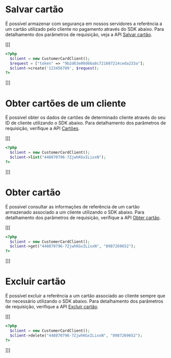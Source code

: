 # Salvar cartão

É possível armazenar com segurança em nossos servidores a referência a um cartão utilizado pelo cliente no pagamento através do SDK abaixo. Para detalhamento dos parâmetros de requisição, veja a API [Salvar cartão](/developers/pt/reference/cards/_customers_customer_id_cards/post).


[[[
```php
<?php
  $client = new CustomerCardClient();
  $request = ["token" => "9b2d63e00d66a8c721607214ceda233a"];
  $client->create('123456789', $request);
?>
```
]]]

# Obter cartões de um cliente

É possível obter os dados de cartões de determinado cliente através do seu ID de cliente utilizando o SDK abaixo. Para detalhamento dos parâmetros de requisição, verifique a API [Cartões](/developers/pt/reference/cards/_customers_customer_id_cards/get).

[[[

```php
<?php
  $client = new CustomerCardClient();
  $client->list("448870796-7ZjwhKGxILixxN");
?>
```
]]]

# Obter cartão

É possível consultar as informações de referência de um cartão armazenado associado a um cliente utilizando o SDK abaixo. Para detalhamento dos parâmetros de requisição, verifique a API [Obter cartão](/developers/pt/reference/cards/_customers_customer_id_cards_id/get).

[[[
```php
<?php
  $client = new CustomerCardClient();
  $client->get("448870796-7ZjwhKGxILixxN", "8987269652");
?>
```
]]]

# Excluir cartão

É possível excluir a referência a um cartão associado ao cliente sempre que for necessário utilizando o SDK abaixo. Para detalhamento dos parâmetros de requisição, verifique a API [Excluir cartão](/developers/pt/reference/cards/_customers_customer_id_cards_id/delete).

[[[
```php
<?php
  $client = new CustomerCardClient();
  $client->delete("448870796-7ZjwhKGxILixxN", "8987269652");
?>
```
]]]